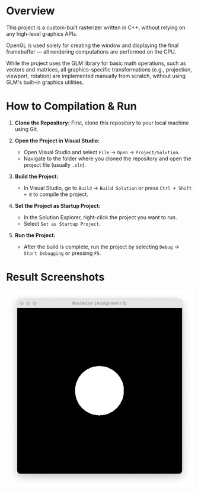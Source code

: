 # Overview

This project is a custom-built rasterizer written in C++, without relying on any high-level graphics APIs.

OpenGL is used solely for creating the window and displaying the final framebuffer — all rendering computations are performed on the CPU.

While the project uses the GLM library for basic math operations, such as vectors and matrices, all graphics-specific transformations (e.g., projection, viewport, rotation) are implemented manually from scratch, without using GLM's built-in graphics utilities.

# How to Compilation & Run

1. **Clone the Repository:**
   First, clone this repository to your local machine using Git.

2. **Open the Project in Visual Studio:**
   - Open Visual Studio and select `File` -> `Open` -> `Project/Solution`.
   - Navigate to the folder where you cloned the repository and open the project file (usually `.sln`).

3. **Build the Project:**
   - In Visual Studio, go to `Build` -> `Build Solution` or press `Ctrl + Shift + B` to compile the project.
  
4. **Set the Project as Startup Project:**
	- In the Solution Explorer, right-click the project you want to run.
	- Select `Set as Startup Project`.

5. **Run the Project:**
   - After the build is complete, run the project by selecting `Debug` -> `Start Debugging` or pressing `F5`.

# Result Screenshots

![output](screenshot.png)
